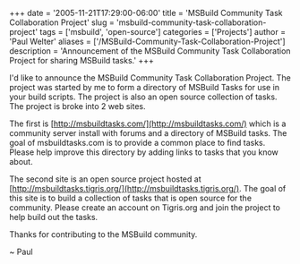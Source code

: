 +++
date = '2005-11-21T17:29:00-06:00'
title = 'MSBuild Community Task Collaboration Project'
slug = 'msbuild-community-task-collaboration-project'
tags = ['msbuild', 'open-source']
categories = ['Projects']
author = 'Paul Welter'
aliases = ['/MSBuild-Community-Task-Collaboration-Project']
description = 'Announcement of the MSBuild Community Task Collaboration Project for sharing MSBuild tasks.'
+++

I'd like to announce the MSBuild Community Task Collaboration Project. The project was started by me to form a directory of MSBuild Tasks for use in your build scripts. The project is also an open source collection of tasks. The project is broke into 2 web sites.

The first is [http://msbuildtasks.com/](http://msbuildtasks.com/) which is a community server install with forums and a directory of MSBuild tasks. The goal of msbuildtasks.com is to provide a common place to find tasks. Please help improve this directory by adding links to tasks that you know about.

The second site is an open source project hosted at [http://msbuildtasks.tigris.org/](http://msbuildtasks.tigris.org/). The goal of this site is to build a collection of tasks that is open source for the community. Please create an account on Tigris.org and join the project to help build out the tasks.

Thanks for contributing to the MSBuild community.

~ Paul
